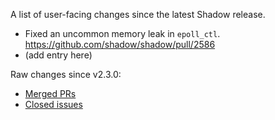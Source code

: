 A list of user-facing changes since the latest Shadow release.

* Fixed an uncommon memory leak in `epoll_ctl`.
  https://github.com/shadow/shadow/pull/2586
* (add entry here)

Raw changes since v2.3.0:

* [Merged PRs](https://github.com/shadow/shadow/pulls?q=is%3Apr+merged%3A%3E2022-11-29T13%3A02-0500)
* [Closed issues](https://github.com/shadow/shadow/issues?q=is%3Aissue+closed%3A%3E2022-11-29T13%3A02-0500)

